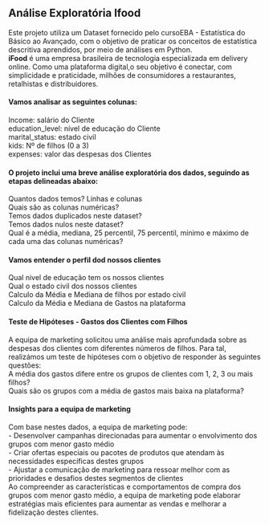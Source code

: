  ## Análise Exploratória Ifood

<div>Este projeto utiliza um Dataset fornecido pelo cursoEBA - Estatística do Básico ao Avançado, com o objetivo de praticar os conceitos de estatística descritiva aprendidos, por meio de análises em Python.</div>
<b>iFood</b> é uma empresa brasileira de tecnologia especializada em delivery online. Como uma plataforma digital,o  seu objetivo é conectar, com simplicidade e praticidade, milhões de consumidores a restaurantes, retalhistas e distribuidores. 

#### Vamos analisar as seguintes colunas:

<div>Income: salário do Cliente</div>
<div>education_level: nível de educação do Cliente</div>
<div>marital_status: estado civil</div>
<div>kids: Nº de filhos (0 a 3)</div>
<div>expenses: valor das despesas dos Clientes</div>


#### O projeto inclui uma breve análise exploratória dos dados, seguindo as etapas delineadas abaixo:
<div>Quantos dados temos? Linhas e colunas</div>
<div>Quais são as colunas numéricas?</div>
<div>Temos dados duplicados neste dataset?</div>
<div>Temos dados nulos neste dataset?</div> 
<div>Qual é a média, mediana, 25 percentil, 75 percentil, mínimo e máximo de cada uma das colunas numéricas?</div>

#### Vamos entender o perfil dod nossos clientes
<div>Qual nivel de educação tem os nossos clientes</div>
<div>Qual o estado civil dos nossos clientes</div>
<div>Calculo da Média e Mediana de filhos por estado civil</div>
<div>Calculo da Média e Mediana de Gastos na plataforma</div>

#### Teste de Hipóteses - Gastos dos Clientes com Filhos

<div>A equipa de marketing solicitou uma análise mais aprofundada sobre as despesas dos clientes com diferentes números de filhos. Para tal, realizámos um teste de hipóteses com o objetivo de responder às seguintes questões:</div>
<div>A média dos gastos difere entre os grupos de clientes com 1, 2, 3 ou mais filhos?</div>
<div>Quais são os grupos com a média de gastos mais baixa na plataforma?</div>

#### Insights para a equipa de marketing
<div>Com base nestes dados, a equipa de marketing pode:</div>
<div> - Desenvolver campanhas direcionadas para aumentar o envolvimento dos grupos com menor gasto médio</div>
<div> - Criar ofertas especiais ou pacotes de produtos que atendam às necessidades específicas destes grupos</div>
<div> - Ajustar a comunicação de marketing para ressoar melhor com as prioridades e desafios destes segmentos de clientes</div>
<div>Ao compreender as características e comportamentos de compra dos grupos com menor gasto médio, a equipa de marketing pode elaborar estratégias mais eficientes para aumentar as vendas e melhorar a fidelização destes clientes.</div>

